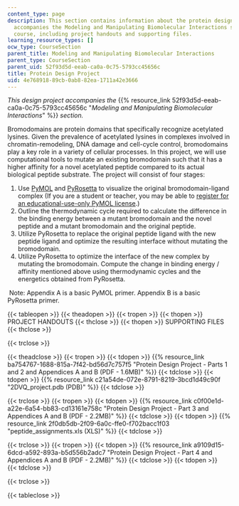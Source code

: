 ```yaml
---
content_type: page
description: This section contains information about the protein design project that
  accompanies the Modeling and Manipulating Biomolecular Interactions section of the
  course, including project handouts and supporting files.
learning_resource_types: []
ocw_type: CourseSection
parent_title: Modeling and Manipulating Biomolecular Interactions
parent_type: CourseSection
parent_uid: 52f93d5d-eeab-ca0a-0c75-5793cc45656c
title: Protein Design Project
uid: 4e768918-89cb-0ab8-82ea-1711a42e3666
---
```


_This design project accompanies the_ {{% resource_link 52f93d5d-eeab-ca0a-0c75-5793cc45656c "_Modeling and Manipulating Biomolecular Interactions_" %}} _section._

Bromodomains are protein domains that specifically recognize acetylated lysines. Given the prevalence of acetylated lysines in complexes involved in chromatin-remodeling, DNA damage and cell-cycle control, bromodomains play a key role in a variety of cellular processes. In this project, we will use computational tools to mutate an existing bromodomain such that it has a higher affinity for a novel acetylated peptide compared to its actual biological peptide substrate. The project will consist of four stages:

1.  Use [PyMOL](http://www.pymol.org/) and [PyRosetta](http://www.pyrosetta.org/) to visualize the original bromodomain-ligand complex (If you are a student or teacher, you may be able to [register for an educational-use-only PyMOL license](http://pymol.org/edu/).)
2.  Outline the thermodynamic cycle required to calculate the difference in the binding energy between a mutant bromodomain and the novel peptide and a mutant bromodomain and the original peptide.
3.  Utilize PyRosetta to replace the original peptide ligand with the new peptide ligand and optimize the resulting interface without mutating the bromodomain.
4.  Utilize PyRosetta to optimize the interface of the new complex by mutating the bromodomain. Compute the change in binding energy / affinity mentioned above using thermodynamic cycles and the energetics obtained from PyRosetta.

 Note: Appendix A is a basic PyMOL primer. Appendix B is a basic PyRosetta primer.

{{< tableopen >}}
{{< theadopen >}}
{{< tropen >}}
{{< thopen >}}
PROJECT HANDOUTS
{{< thclose >}}
{{< thopen >}}
SUPPORTING FILES
{{< thclose >}}

{{< trclose >}}

{{< theadclose >}}
{{< tropen >}}
{{< tdopen >}}
{{% resource_link ba754767-1688-815a-7f42-bd56d7c757f5 "Protein Design Project - Parts 1 and 2 and Appendices A and B (PDF - 1.6MB)" %}}
{{< tdclose >}}
{{< tdopen >}}
{{% resource_link c21a54de-072e-8791-8219-3bcd1d49c90f "2DVQ\_project.pdb (PDB)" %}}
{{< tdclose >}}

{{< trclose >}}
{{< tropen >}}
{{< tdopen >}}
{{% resource_link c0f00e1d-a22e-6a54-bb83-cd13161e758c "Protein Design Project - Part 3 and Appendices A and B (PDF - 2.2MB)" %}}
{{< tdclose >}}
{{< tdopen >}}
{{% resource_link 2f0db5db-2f09-6a0c-ffe0-f702bacc1f03 "peptide\_assignments.xls (XLS)" %}}
{{< tdclose >}}

{{< trclose >}}
{{< tropen >}}
{{< tdopen >}}
{{% resource_link a9109d15-6dcd-a592-893a-b5d556b2adc7 "Protein Design Project - Part 4 and Appendices A and B (PDF - 2.2MB)" %}}
{{< tdclose >}}
{{< tdopen >}}
 
{{< tdclose >}}

{{< trclose >}}

{{< tableclose >}}